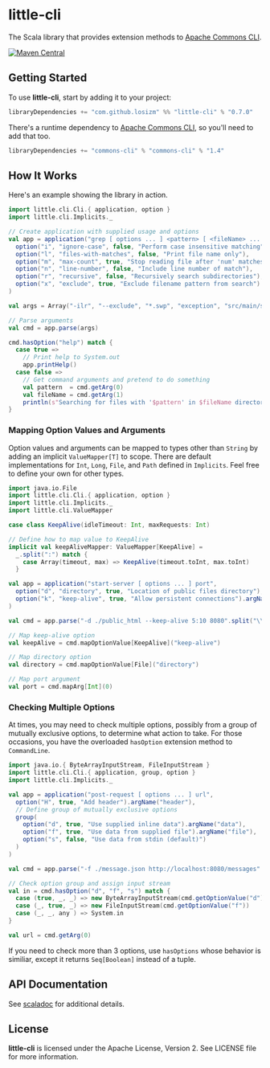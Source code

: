 # little-cli

The Scala library that provides extension methods to [Apache Commons CLI](https://commons.apache.org/proper/commons-cli/index.html).

[![Maven Central](https://img.shields.io/maven-central/v/com.github.losizm/little-cli_2.12.svg?label=Maven%20Central)](https://search.maven.org/search?q=g:%22com.github.losizm%22%20AND%20a:%22little-cli_2.12%22)

## Getting Started
To use **little-cli**, start by adding it to your project:

```scala
libraryDependencies += "com.github.losizm" %% "little-cli" % "0.7.0"
```

There's a runtime dependency to [Apache Commons CLI](https://commons.apache.org/proper/commons-cli/index.html),
so you'll need to add that too.

```scala
libraryDependencies += "commons-cli" % "commons-cli" % "1.4"
```

## How It Works

Here's an example showing the library in action.

```scala
import little.cli.Cli.{ application, option }
import little.cli.Implicits._

// Create application with supplied usage and options
val app = application("grep [ options ... ] <pattern> [ <fileName> ... ]",
  option("i", "ignore-case", false, "Perform case insensitive matching"),
  option("l", "files-with-matches", false, "Print file name only"),
  option("m", "max-count", true, "Stop reading file after 'num' matches").argName("num"),
  option("n", "line-number", false, "Include line number of match"),
  option("r", "recursive", false, "Recursively search subdirectories"),
  option("x", "exclude", true, "Exclude filename pattern from search").argName("pattern"),
)

val args = Array("-ilr", "--exclude", "*.swp", "exception", "src/main/scala")

// Parse arguments
val cmd = app.parse(args)

cmd.hasOption("help") match {
  case true =>
    // Print help to System.out
    app.printHelp()
  case false =>
    // Get command arguments and pretend to do something
    val pattern  = cmd.getArg(0)
    val fileName = cmd.getArg(1)
    println(s"Searching for files with '$pattern' in $fileName directory...")
}
```

### Mapping Option Values and Arguments

Option values and arguments can be mapped to types other than `String` by adding
an implicit `ValueMapper[T]` to scope. There are default implementations for
`Int`, `Long`, `File`, and `Path` defined in `Implicits`. Feel free to define
your own for other types.

```scala
import java.io.File
import little.cli.Cli.{ application, option }
import little.cli.Implicits._
import little.cli.ValueMapper

case class KeepAlive(idleTimeout: Int, maxRequests: Int)

// Define how to map value to KeepAlive
implicit val keepAliveMapper: ValueMapper[KeepAlive] =
  _.split(":") match {
    case Array(timeout, max) => KeepAlive(timeout.toInt, max.toInt)
  }

val app = application("start-server [ options ... ] port",
  option("d", "directory", true, "Location of public files directory"),
  option("k", "keep-alive", true, "Allow persistent connections").argName("timeout:max")
)

val cmd = app.parse("-d ./public_html --keep-alive 5:10 8080".split("\\s+"))

// Map keep-alive option
val keepAlive = cmd.mapOptionValue[KeepAlive]("keep-alive")

// Map directory option
val directory = cmd.mapOptionValue[File]("directory")

// Map port argument
val port = cmd.mapArg[Int](0)
```

### Checking Multiple Options

At times, you may need to check multiple options, possibly from a group of
mutually exclusive options, to determine what action to take. For those
occasions, you have the overloaded `hasOption` extension method to
`CommandLine`.

```scala
import java.io.{ ByteArrayInputStream, FileInputStream }
import little.cli.Cli.{ application, group, option }
import little.cli.Implicits._

val app = application("post-request [ options ... ] url",
  option("H", true, "Add header").argName("header"),
  // Define group of mutually exclusive options
  group(
    option("d", true, "Use supplied inline data").argName("data"),
    option("f", true, "Use data from supplied file").argName("file"),
    option("s", false, "Use data from stdin (default)")
  )
)

val cmd = app.parse("-f ./message.json http://localhost:8080/messages".split("\\s+"))

// Check option group and assign input stream
val in = cmd.hasOption("d", "f", "s") match {
  case (true, _, _) => new ByteArrayInputStream(cmd.getOptionValue("d").getBytes)
  case (_, true, _) => new FileInputStream(cmd.getOptionValue("f"))
  case (_, _, any ) => System.in
}

val url = cmd.getArg(0)
```

If you need to check more than 3 options, use `hasOptions` whose behavior is
similiar, except it returns `Seq[Boolean]` instead of a tuple.

## API Documentation

See [scaladoc](https://losizm.github.io/little-cli/latest/api/little/cli/index.html)
for additional details.

## License
**little-cli** is licensed under the Apache License, Version 2. See LICENSE file
for more information.
